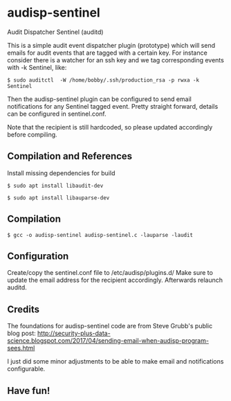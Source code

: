 # audisp-sentinel
Audit Dispatcher Sentinel (auditd)

This is a simple audit event dispatcher plugin (prototype) which will send emails for audit events that are tagged with a certain key. For instance consider there is a watcher for an ssh key and we tag corresponding events with -k Sentinel, like:

```$ sudo auditctl  -W /home/bobby/.ssh/production_rsa -p rwxa -k Sentinel```

Then the audisp-sentinel plugin can be configured to send email notifications for any Sentinel tagged event.
Pretty straight forward, details can be configured in sentinel.conf. 

Note that the recipient is still hardcoded, so please updated accordingly before compiling.

## Compilation and References 

Install missing dependencies for build

```$ sudo apt install libaudit-dev```

```$ sudo apt install libauparse-dev```


## Compilation

```$ gcc -o audisp-sentinel audisp-sentinel.c -lauparse -laudit```

## Configuration

Create/copy the sentinel.conf file to /etc/audisp/plugins.d/
Make sure to update the email address for the recipient accordingly.
Afterwards relaunch auditd.

## Credits
The foundations for audisp-sentinel code are from Steve Grubb's public blog post:
http://security-plus-data-science.blogspot.com/2017/04/sending-email-when-audisp-program-sees.html

I just did some minor adjustments to be able to make email and notifications configurable.

## Have fun!

